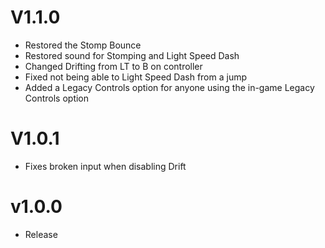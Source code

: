 # V1.1.0

- Restored the Stomp Bounce
- Restored sound for Stomping and Light Speed Dash
- Changed Drifting from LT to B on controller
- Fixed not being able to Light Speed Dash from a jump
- Added a Legacy Controls option for anyone using the in-game Legacy Controls option

# V1.0.1

- Fixes broken input when disabling Drift

# v1.0.0

- Release
